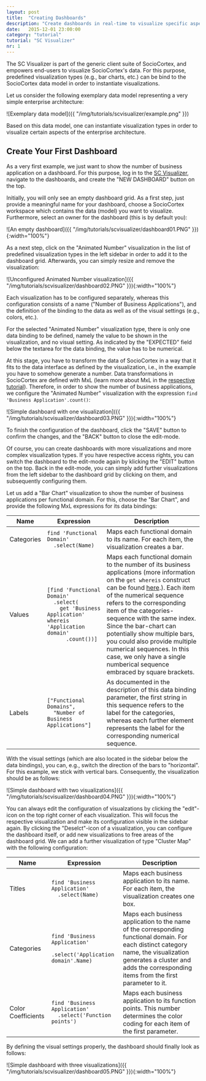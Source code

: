 ```yaml
---
layout: post
title:  "Creating Dashboards"
description: "Create dashboards in real-time to visualize specific aspects of the SocioCortex data model."
date:   2015-12-01 23:00:00
category: "tutorial"
tutorial: "SC Visualizer"
nr: 1
---
```


The SC Visualizer is part of the generic client suite of SocioCortex, and empowers end-users to visualize SocioCortex's data. For this purpose, predefined visualization types (e.g., bar charts, etc.) can be bind to the SocioCortex data model in order to instantiate visualizations.

Let us consider the following exemplary data model representing a very simple enterprise architecture:

![Exemplary data model]({{ "/img/tutorials/scvisualizer/example.png" }})

Based on this data model, one can instantiate visualization types in order to visualize certain aspects of the enterprise architecture. 

## Create Your First Dashboard

As a very first example, we just want to show the number of business application on a dashboard. For this purpose, log in to the [SC Visualizer](http://visualizer.sociocortex.com/), navigate to the dashboards, and create the "NEW DASHBOARD" button on the top.

Initially, you will only see an empty dashboard grid. As a first step, just provide a meaningful name for your dashboard, choose a SocioCortex workspace which contains the data (model) you want to visualize. Furthermore, select an owner for the dashboard (this is by default you):

![An empty dashboard]({{ "/img/tutorials/scvisualizer/dashboard01.PNG" }}){:width="100%"}

As a next step, click on the "Animated Number" visualization in the list of predefined visualization types in the left sidebar in order to add it to the dashboard grid. Afterwards, you can simply resize and remove the visualization:

![Unconfigured Animated Number visualization]({{ "/img/tutorials/scvisualizer/dashboard02.PNG" }}){:width="100%"}

Each visualization has to be configured separately, whereas this configuration consists of a name ("Number of Business Applications"), and the definition of the binding to the data as well as of the visual settings (e.g., colors, etc.).

For the selected "Animated Number" visualization type, there is only one data binding to be defined, namely the value to be shown in the visualization, and no visual setting. As indicated by the "EXPECTED" field below the textarea for the data binding, the value has to be numerical. 

At this stage, you have to transform the data of SocioCortex in a way that it fits to the data interface as defined by the visualization, i.e., in the example you have to somehow generate a number. Data transformations in SocioCortex are defined with MxL (learn more about MxL in the [respective tutorial](http://www.sociocortex.com/tutorial/2015/12/01/mxl01/)). Therefore, in order to show the number of business applications, we configure the "Animated Number" visualization with the expression `find 'Business Application'.count()`:

![Simple dashboard with one visualization]({{ "/img/tutorials/scvisualizer/dashboard03.PNG" }}){:width="100%"}

To finish the configuration of the dashboard, click the "SAVE" button to confirm the changes, and the "BACK" button to close the edit-mode.

Of course, you can create dashboards with more visualizations and more complex visualization types. If you have respective access rights, you can switch the dashboard to the edit-mode again by klicking the "EDIT" button on the top. Back in the edit-mode, you can simply add further visualizations from the left sidebar to the dashboard grid by clicking on them, and subsequently configuring them.

Let us add a "Bar Chart" visualization to show the number of business applications per functional domain. For this, choose the "Bar Chart", and provide the following MxL expressions for its data bindings:

| Name          | Expression                                                                                             | Description       |
| ------------- | ------------------------------------------------------------------------------------------------------ | ----------------- |
| Categories    | `find 'Functional Domain'`<br/>`  .select(Name)`                                                                | Maps each functional domain to its name. For each item, the visualization creates a bar. |
| Values        | `[find 'Functional Domain'`<br/>`  .select(`<br/>`    get 'Business Application' whereis 'Application domain'`<br/>`      .count())]`   | Maps each functional domain to the number of its business applications (more information on the `get whereis` construct can be found [here](http://www.sociocortex.com/tutorial/2015/12/01/mxl03/).). Each item of the numerical sequence refers to the corresponding item of the categories-sequence with the same index.<br/>Since the bar-chart can potentially show multiple bars, you could also provide multiple numerical sequences. In this case, we only have a single numberical sequence embraced by square brackets. |
| Labels        | `["Functional Domains",`<br/>`  "Number of Business Applications"]`                                            | As documented in the description of this data binding parameter, the first string in this sequence refers to the label for the categories, whereas each further element represents the label for the corresponding numerical sequence. |

With the visual settings (which are also located in the sidebar below the data bindings), you can, e.g., switch the direction of the bars to "horizontal". For this example, we stick with vertical bars. Consequently, the visualization should be as follows:

![Simple dashboard with two visualizations]({{ "/img/tutorials/scvisualizer/dashboard04.PNG" }}){:width="100%"}

You can always edit the configuration of visualzations by clicking the "edit"-icon on the top right corner of each visualization. This will focus the respective visualization and make its configuration visible in the sidebar again. By clicking the "Deselct"-icon of a visualization, you can configure the dashboard itself, or add new visualizations to free areas of the dashboard grid. We can add a further visualization of type "Cluster Map" with the following configuration:

| Name                | Expression                                                        | Description       |
| ------------------- | ----------------------------------------------------------------- | ----------------- |
| Titles              | `find 'Business Application'`<br/>`  .select(Name)`                        | Maps each business application to its name. For each item, the visualization creates one box. |
| Categories          | `find 'Business Application'`<br/>`  .select('Application domain'.Name)`   | Maps each business application to the name of the corresponding functional domain. For each distinct category name, the visualization generates a cluster and adds the corresponding items from the first parameter to it. |
| Color Coefficients  | `find 'Business Application'`<br/>`  .select('Function points')`           | Maps each business application to its function points. This number determines the color coding for each item of the first parameter. |

By defining the visual settings properly, the dashboard should finally look as follows:

![Simple dashboard with three visualizations]({{ "/img/tutorials/scvisualizer/dashboard05.PNG" }}){:width="100%"}